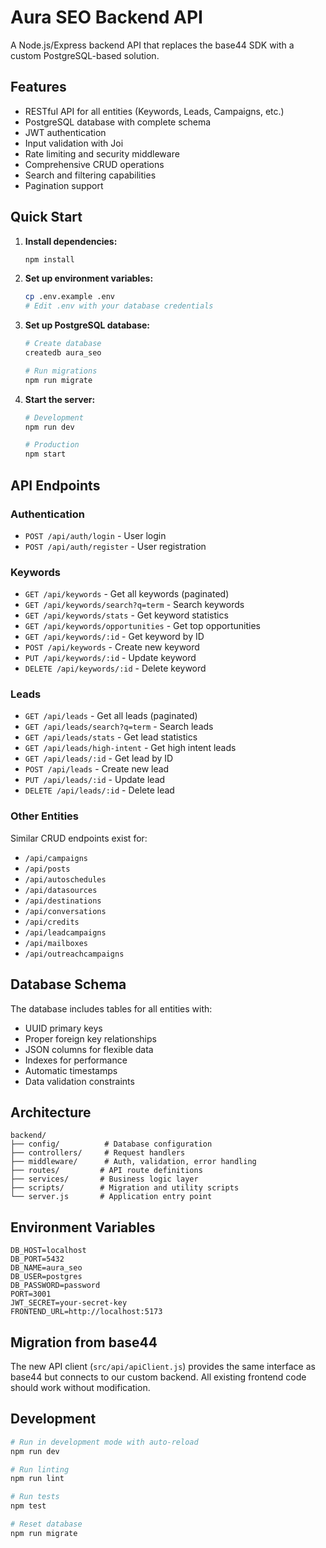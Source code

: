 # Aura SEO Backend API

A Node.js/Express backend API that replaces the base44 SDK with a custom PostgreSQL-based solution.

## Features

- RESTful API for all entities (Keywords, Leads, Campaigns, etc.)
- PostgreSQL database with complete schema
- JWT authentication
- Input validation with Joi
- Rate limiting and security middleware
- Comprehensive CRUD operations
- Search and filtering capabilities
- Pagination support

## Quick Start

1. **Install dependencies:**
   ```bash
   npm install
   ```

2. **Set up environment variables:**
   ```bash
   cp .env.example .env
   # Edit .env with your database credentials
   ```

3. **Set up PostgreSQL database:**
   ```bash
   # Create database
   createdb aura_seo
   
   # Run migrations
   npm run migrate
   ```

4. **Start the server:**
   ```bash
   # Development
   npm run dev
   
   # Production
   npm start
   ```

## API Endpoints

### Authentication
- `POST /api/auth/login` - User login
- `POST /api/auth/register` - User registration

### Keywords
- `GET /api/keywords` - Get all keywords (paginated)
- `GET /api/keywords/search?q=term` - Search keywords
- `GET /api/keywords/stats` - Get keyword statistics
- `GET /api/keywords/opportunities` - Get top opportunities
- `GET /api/keywords/:id` - Get keyword by ID
- `POST /api/keywords` - Create new keyword
- `PUT /api/keywords/:id` - Update keyword
- `DELETE /api/keywords/:id` - Delete keyword

### Leads
- `GET /api/leads` - Get all leads (paginated)
- `GET /api/leads/search?q=term` - Search leads
- `GET /api/leads/stats` - Get lead statistics
- `GET /api/leads/high-intent` - Get high intent leads
- `GET /api/leads/:id` - Get lead by ID
- `POST /api/leads` - Create new lead
- `PUT /api/leads/:id` - Update lead
- `DELETE /api/leads/:id` - Delete lead

### Other Entities
Similar CRUD endpoints exist for:
- `/api/campaigns`
- `/api/posts`
- `/api/autoschedules`
- `/api/datasources`
- `/api/destinations`
- `/api/conversations`
- `/api/credits`
- `/api/leadcampaigns`
- `/api/mailboxes`
- `/api/outreachcampaigns`

## Database Schema

The database includes tables for all entities with:
- UUID primary keys
- Proper foreign key relationships
- JSON columns for flexible data
- Indexes for performance
- Automatic timestamps
- Data validation constraints

## Architecture

```
backend/
├── config/          # Database configuration
├── controllers/     # Request handlers
├── middleware/      # Auth, validation, error handling
├── routes/         # API route definitions
├── services/       # Business logic layer
├── scripts/        # Migration and utility scripts
└── server.js       # Application entry point
```

## Environment Variables

```env
DB_HOST=localhost
DB_PORT=5432
DB_NAME=aura_seo
DB_USER=postgres
DB_PASSWORD=password
PORT=3001
JWT_SECRET=your-secret-key
FRONTEND_URL=http://localhost:5173
```

## Migration from base44

The new API client (`src/api/apiClient.js`) provides the same interface as base44 but connects to our custom backend. All existing frontend code should work without modification.

## Development

```bash
# Run in development mode with auto-reload
npm run dev

# Run linting
npm run lint

# Run tests
npm test

# Reset database
npm run migrate
```